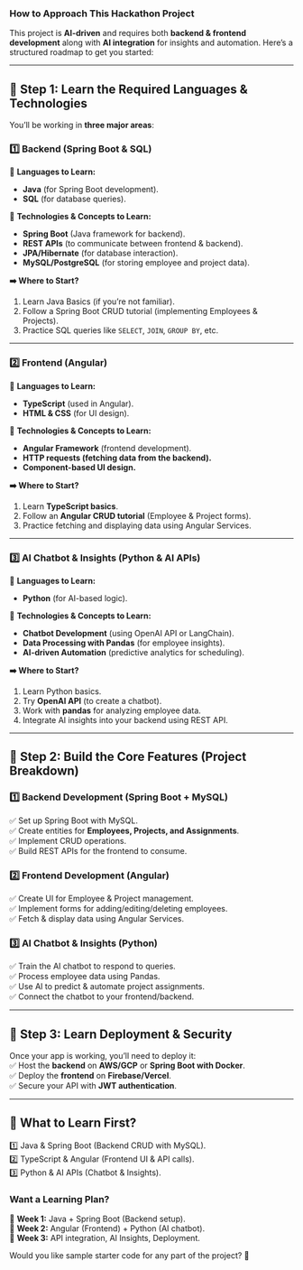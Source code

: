 ### **How to Approach This Hackathon Project**

This project is **AI-driven** and requires both **backend & frontend development** along with **AI integration** for insights and automation. Here’s a structured roadmap to get you started:

---

## **🔹 Step 1: Learn the Required Languages & Technologies**

You’ll be working in **three major areas**:

### **1️⃣ Backend (Spring Boot & SQL)**

📌 **Languages to Learn:**

- **Java** (for Spring Boot development).
- **SQL** (for database queries).

📌 **Technologies & Concepts to Learn:**

- **Spring Boot** (Java framework for backend).
- **REST APIs** (to communicate between frontend & backend).
- **JPA/Hibernate** (for database interaction).
- **MySQL/PostgreSQL** (for storing employee and project data).

**➡️ Where to Start?**

1. Learn Java Basics (if you’re not familiar).
2. Follow a Spring Boot CRUD tutorial (implementing Employees & Projects).
3. Practice SQL queries like `SELECT`, `JOIN`, `GROUP BY`, etc.

---

### **2️⃣ Frontend (Angular)**

📌 **Languages to Learn:**

- **TypeScript** (used in Angular).
- **HTML & CSS** (for UI design).

📌 **Technologies & Concepts to Learn:**

- **Angular Framework** (frontend development).
- **HTTP requests (fetching data from the backend).**
- **Component-based UI design.**

**➡️ Where to Start?**

1. Learn **TypeScript basics**.
2. Follow an **Angular CRUD tutorial** (Employee & Project forms).
3. Practice fetching and displaying data using Angular Services.

---

### **3️⃣ AI Chatbot & Insights (Python & AI APIs)**

📌 **Languages to Learn:**

- **Python** (for AI-based logic).

📌 **Technologies & Concepts to Learn:**

- **Chatbot Development** (using OpenAI API or LangChain).
- **Data Processing with Pandas** (for employee insights).
- **AI-driven Automation** (predictive analytics for scheduling).

**➡️ Where to Start?**

1. Learn Python basics.
2. Try **OpenAI API** (to create a chatbot).
3. Work with **pandas** for analyzing employee data.
4. Integrate AI insights into your backend using REST API.

---

## **🔹 Step 2: Build the Core Features (Project Breakdown)**

### **1️⃣ Backend Development (Spring Boot + MySQL)**

✅ Set up Spring Boot with MySQL.  
✅ Create entities for **Employees, Projects, and Assignments**.  
✅ Implement CRUD operations.  
✅ Build REST APIs for the frontend to consume.

### **2️⃣ Frontend Development (Angular)**

✅ Create UI for Employee & Project management.  
✅ Implement forms for adding/editing/deleting employees.  
✅ Fetch & display data using Angular Services.

### **3️⃣ AI Chatbot & Insights (Python)**

✅ Train the AI chatbot to respond to queries.  
✅ Process employee data using Pandas.  
✅ Use AI to predict & automate project assignments.  
✅ Connect the chatbot to your frontend/backend.

---

## **🔹 Step 3: Learn Deployment & Security**

Once your app is working, you’ll need to deploy it:  
✅ Host the **backend** on **AWS/GCP** or **Spring Boot with Docker**.  
✅ Deploy the **frontend** on **Firebase/Vercel**.  
✅ Secure your API with **JWT authentication**.

---

## **🔹 What to Learn First?**

1️⃣ Java & Spring Boot (Backend CRUD with MySQL).  
2️⃣ TypeScript & Angular (Frontend UI & API calls).  
3️⃣ Python & AI APIs (Chatbot & Insights).

### **Want a Learning Plan?**

📅 **Week 1:** Java + Spring Boot (Backend setup).  
📅 **Week 2:** Angular (Frontend) + Python (AI chatbot).  
📅 **Week 3:** API integration, AI Insights, Deployment.

Would you like sample starter code for any part of the project? 🚀